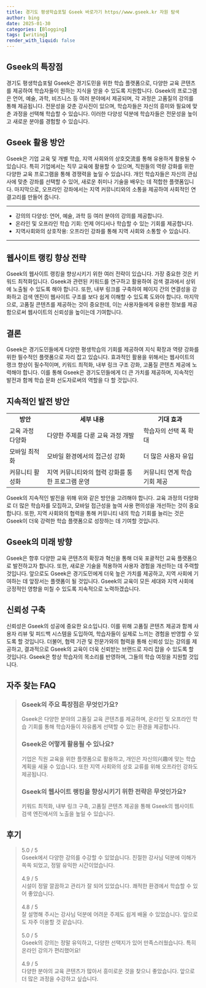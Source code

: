 ```yaml
---
title: 경기도 평생학습포털 Gseek 바로가기 https//www.gseek.kr 자원 탐색
author: bing
date: 2025-01-30
categories: [Blogging]
tags: [writing]
render_with_liquid: false
---
```



<h2 id='Gseek의 특장점'>Gseek의 특장점</h2>

<p>경기도 평생학습포털 Gseek은 경기도민을 위한 학습 플랫폼으로, 다양한 교육 콘텐츠를 제공하여 학습자들이 원하는 지식을 얻을 수 있도록 지원합니다. Gseek의 프로그램은 언어, 예술, 과학, 비즈니스 등 여러 분야에서 제공되며, 각 과정은 고품질의 강의를 통해 제공됩니다. 전문성을 갖춘 강사진이 있으며, 학습자들은 자신의 흥미와 필요에 맞춘 과정을 선택해 학습할 수 있습니다. 이러한 다양성 덕분에 학습자들은 전문성을 높이고 새로운 분야를 경험할 수 있습니다.</p>

<h2 id='Gseek 활용 방안'>Gseek 활용 방안</h2>

<p>Gseek은 기업 교육 및 개별 학습, 지역 사회와의 상호交流를 통해 유용하게 활용될 수 있습니다. 특히 기업에서는 직무 교육에 활용할 수 있으며, 직원들의 역량 강화를 위한 다양한 교육 프로그램을 통해 경쟁력을 높일 수 있습니다. 개인 학습자들은 자신의 관심사에 맞춘 강좌를 선택할 수 있어, 새로운 취미나 기술을 배우는 데 적합한 플랫폼입니다. 마지막으로, 오프라인 강좌에서는 지역 커뮤니티와의 소통을 제공하여 사회적인 연결고리를 만들어 줍니다.</p>

<hr />

<ul>
    <li>강의의 다양성: 언어, 예술, 과학 등 여러 분야의 강의를 제공합니다.</li>
    <li>온라인 및 오프라인 학습 기회: 언제 어디서나 학습할 수 있는 기회를 제공합니다.</li>
    <li>지역사회와의 상호작용: 오프라인 강좌를 통해 지역 사회와 소통할 수 있습니다.</li>
</ul>

<hr />

<h2 id='웹사이트 랭킹 향상 전략'>웹사이트 랭킹 향상 전략</h2>

<p>Gseek의 웹사이트 랭킹을 향상시키기 위한 여러 전략이 있습니다. 가장 중요한 것은 키워드 최적화입니다. Gseek과 관련된 키워드를 연구하고 활용하여 검색 결과에서 상위에 노출될 수 있도록 해야 합니다. 또한, 내부 링크를 구축하여 페이지 간의 연결성을 강화하고 검색 엔진이 웹사이트 구조를 보다 쉽게 이해할 수 있도록 도와야 합니다. 마지막으로, 고품질 콘텐츠를 제공하는 것이 중요한데, 이는 사용자들에게 유용한 정보를 제공함으로써 웹사이트의 신뢰성을 높이는데 기여합니다.</p>

<h2 id='결론'>결론</h2>

<p>Gseek은 경기도민들에게 다양한 평생학습의 기회를 제공하여 지식 확장과 역량 강화를 위한 필수적인 플랫폼으로 자리 잡고 있습니다. 효과적인 활용을 위해서는 웹사이트의 랭크 향상이 필수적이며, 키워드 최적화, 내부 링크 구조 강화, 고품질 콘텐츠 제공에 노력해야 합니다. 이를 통해 Gseek은 경기도민들에게 더 큰 가치를 제공하며, 지속적인 발전과 함께 학습 문화 선도자로써의 역할을 다 할 것입니다.</p>

<h2 id='지속적인 발전 방안'>지속적인 발전 방안</h2>

<table>
    <tr>
        <td style="text-align: center; height: 17px;"><b>방안</b></td>
        <td style="text-align: center; height: 17px;"><b>세부 내용</b></td>
        <td style="text-align: center; height: 17px;"><b>기대 효과</b></td>
    </tr>
    <tr>
        <td>교육 과정 다양화</td>
        <td>다양한 주제를 다룬 교육 과정 개발</td>
        <td>학습자의 선택 폭 확대</td>
    </tr>
    <tr>
        <td>모바일 최적화</td>
        <td>모바일 환경에서의 접근성 강화</td>
        <td>더 많은 사용자 유입</td>
    </tr>
    <tr>
        <td>커뮤니티 활성화</td>
        <td>지역 커뮤니티와의 협력 강화를 통한 프로그램 운영</td>
        <td>커뮤니티 연계 학습 기회 제공</td>
    </tr>
</table>

<p>Gseek의 지속적인 발전을 위해 위와 같은 방안을 고려해야 합니다. 교육 과정의 다양화로 더 많은 학습자를 모집하고, 모바일 접근성을 높여 사용 편의성을 개선하는 것이 중요합니다. 또한, 지역 사회와의 협력을 통해 커뮤니티 내의 학습 기회를 늘리는 것은 Gseek이 더욱 강력한 학습 플랫폼으로 성장하는 데 기여할 것입니다.</p>

<h2 id='Gseek의 미래 방향'>Gseek의 미래 방향</h2>

<p>Gseek은 향후 다양한 교육 콘텐츠의 확장과 혁신을 통해 더욱 포괄적인 교육 플랫폼으로 발전하고자 합니다. 또한, 새로운 기술을 적용하여 사용자 경험을 개선하는 데 주력할 것입니다. 앞으로도 Gseek은 경기도민에게 더욱 높은 가치를 제공하고, 지역 사회에 기여하는 데 앞장서는 플랫폼이 될 것입니다. Gseek의 교육이 모든 세대와 지역 사회에 긍정적인 영향을 미칠 수 있도록 지속적으로 노력하겠습니다.</p>

<h2 id='신뢰성 구축'>신뢰성 구축</h2>

<p>신뢰성은 Gseek의 성공에 중요한 요소입니다. 이를 위해 고품질 콘텐츠 제공과 함께 사용자 리뷰 및 피드백 시스템을 도입하여, 학습자들이 실제로 느끼는 경험을 반영할 수 있도록 할 것입니다. 더불어, 협력 기관 및 전문가와의 협력을 통해 신뢰성 있는 강의를 제공하고, 결과적으로 Gseek의 교육이 더욱 신뢰받는 브랜드로 자리 잡을 수 있도록 할 것입니다. Gseek은 항상 학습자의 목소리를 반영하며, 그들의 학습 여정을 지원할 것입니다.</p>


<h2 id='자주_찾는_FAQ'>자주 찾는 FAQ</h2>
<div itemscope="" itemtype="https://schema.org/FAQPage"> 
<blockquote> 
<div itemscope="" itemprop="mainEntity" itemtype="https://schema.org/Question"> 
<h3 itemprop="name">Gseek의 주요 특장점은 무엇인가요?</h3> 
<div itemscope="" itemprop="acceptedAnswer" itemtype="https://schema.org/Answer"> 
<span itemprop="text"> 
<p>Gseek은 다양한 분야의 고품질 교육 콘텐츠를 제공하며, 온라인 및 오프라인 학습 기회를 통해 학습자들이 자유롭게 선택할 수 있는 환경을 제공합니다.</p> 
</span> 
</div> 
</div> 

<div itemscope="" itemprop="mainEntity" itemtype="https://schema.org/Question"> 
<h3 itemprop="name">Gseek은 어떻게 활용될 수 있나요?</h3> 
<div itemscope="" itemprop="acceptedAnswer" itemtype="https://schema.org/Answer"> 
<span itemprop="text"> 
<p>기업은 직원 교육을 위한 플랫폼으로 활용하고, 개인은 자신의兴趣에 맞는 학습 계획을 세울 수 있습니다. 또한 지역 사회와의 상호 교류를 위해 오프라인 강좌도 제공됩니다.</p> 
</span> 
</div> 
</div> 

<div itemscope="" itemprop="mainEntity" itemtype="https://schema.org/Question"> 
<h3 itemprop="name">Gseek의 웹사이트 랭킹을 향상시키기 위한 전략은 무엇인가요?</h3> 
<div itemscope="" itemprop="acceptedAnswer" itemtype="https://schema.org/Answer"> 
<span itemprop="text"> 
<p>키워드 최적화, 내부 링크 구축, 고품질 콘텐츠 제공을 통해 Gseek의 웹사이트 검색 엔진에서의 노출을 높일 수 있습니다.</p> 
</span> 
</div> 
</div> 
</blockquote> 
</div>
<h2 id='후기'>후기</h2>
<div itemscope itemtype="https://schema.org/Product">
  <blockquote>
  <div itemprop="review" itemscope itemtype="https://schema.org/Review">
      <div itemprop="reviewRating" itemscope itemtype="https://schema.org/Rating"> <span itemprop="ratingValue">5.0</span> / <span itemprop="bestRating">5</span> </div>
      <span itemprop="reviewBody">Gseek에서 다양한 강의를 수강할 수 있었습니다. 친절한 강사님 덕분에 이해가 쏙쏙 되었고, 정말 유익한 시간이었습니다.</span>
  </div>
  <br>
  <div itemprop="review" itemscope itemtype="https://schema.org/Review">
      <div itemprop="reviewRating" itemscope itemtype="https://schema.org/Rating"> <span itemprop="ratingValue">4.9</span> / <span itemprop="bestRating">5</span> </div>
      <span itemprop="reviewBody">시설이 정말 깔끔하고 관리가 잘 되어 있었습니다. 쾌적한 환경에서 학습할 수 있어 좋았습니다.</span>
  </div>
  <br>
  <div itemprop="review" itemscope itemtype="https://schema.org/Review">
      <div itemprop="reviewRating" itemscope itemtype="https://schema.org/Rating"> <span itemprop="ratingValue">4.8</span> / <span itemprop="bestRating">5</span> </div>
      <span itemprop="reviewBody">잘 설명해 주시는 강사님 덕분에 어려운 주제도 쉽게 배울 수 있었습니다. 앞으로도 자주 이용할 것 같습니다.</span>
  </div>
  <br>
  <div itemprop="review" itemscope itemtype="https://schema.org/Review">
      <div itemprop="reviewRating" itemscope itemtype="https://schema.org/Rating"> <span itemprop="ratingValue">5.0</span> / <span itemprop="bestRating">5</span> </div>
      <span itemprop="reviewBody">Gseek의 강의는 정말 유익하고, 다양한 선택지가 있어 만족스러웠습니다. 특히 온라인 강의가 편리했어요!</span>
  </div>
  <br>
  <div itemprop="review" itemscope itemtype="https://schema.org/Review">
      <div itemprop="reviewRating" itemscope itemtype="https://schema.org/Rating"> <span itemprop="ratingValue">4.9</span> / <span itemprop="bestRating">5</span> </div>
      <span itemprop="reviewBody">다양한 분야의 교육 콘텐츠가 많아서 흥미로운 것을 찾으니 좋았습니다. 앞으로 더 많은 과정을 수강하고 싶습니다.</span>
  </div>
  </blockquote>
</div>
